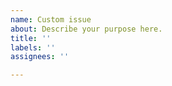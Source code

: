 ```yaml
---
name: Custom issue
about: Describe your purpose here.
title: ''
labels: ''
assignees: ''

---
```



